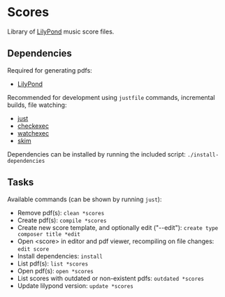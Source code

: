 # Scores

Library of [LilyPond](https://lilypond.org/) music score files.

## Dependencies

Required for generating pdfs:

- [LilyPond](https://lilypond.org/ "lilypond")

Recommended for development using `justfile` commands, incremental builds, file watching:

- [just](https://just.systems/man/en/ "just")
- [checkexec](https://github.com/kurtbuilds/checkexec "checkexec")
- [watchexec](https://watchexec.github.io/ "watchexec")
- [skim](https://skim-app.sourceforge.io/ "skim")

Dependencies can be installed by running the included script: `./install-dependencies`

## Tasks

Available commands (can be shown by running `just`):

- Remove pdf(s): `clean *scores`
- Create pdf(s): `compile *scores`
- Create new score template, and optionally edit ("--edit"): `create type composer title *edit`
- Open \<score\> in editor and pdf viewer, recompiling on file changes: `edit score`
- Install dependencies: `install`
- List pdf(s): `list *scores`
- Open pdf(s): `open *scores`
- List scores with outdated or non-existent pdfs: `outdated *scores`
- Update lilypond version: `update *scores`
